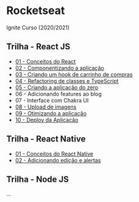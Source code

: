 # Rocketseat

Ignite Curso (2020/2021)

## Trilha - React JS

* [01 - Conceitos do React](https://github.com/gedsonmarcelino/rocketseat/tree/reactjs/01-conceitos-react)
* [02 - Componentizando a aplicação](https://github.com/gedsonmarcelino/rocketseat/tree/reactjs/02-componentizando-a-aplicacao)
* [03 - Criando um hook de carrinho de compras](https://github.com/gedsonmarcelino/rocketseat/tree/reactjs/03-criando-carrinho-de-compras)
* [04 - Refactoring de classes e TypeScript](https://github.com/gedsonmarcelino/rocketseat/tree/reactjs/04-refactoring-classes-typescript)
* [05 - Criando a aplicação do zero](https://github.com/gedsonmarcelino/rocketseat/tree/reactjs/05-criando-aplicacao-zero)
* 06 - Adicionando features ao blog
* 07 - Interface com Chakra UI
* [08 - Upload de imagens](https://github.com/gedsonmarcelino/rocketseat/tree/reactjs/08-upload-de-imagens)
* [09 - Otimizando a aplicação](https://github.com/gedsonmarcelino/rocketseat/tree/reactjs/09-otimizando-a-aplicacao)
* [10 - Deploy da Aplicação](https://github.com/gedsonmarcelino/rocketseat/tree/reactjs/10-deploy-aplicacao)


## Trilha - React Native
* [01 - Conceitos do React Native](https://github.com/gedsonmarcelino/rocketseat/tree/reactnative/01-conceitos-do-react-native)
* [02 - Adicionando edição e alertas]()

## Trilha - Node JS
...